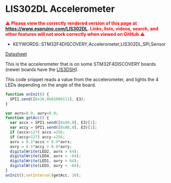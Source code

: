 <!--- Copyright (c) 2013 Gordon Williams, Pur3 Ltd. See the file LICENSE for copying permission. -->
LIS302DL Accelerometer
====================================

<span style="color:red">:warning: **Please view the correctly rendered version of this page at https://www.espruino.com/LIS302DL. Links, lists, videos, search, and other features will not work correctly when viewed on GitHub** :warning:</span>

* KEYWORDS: STM32F4DISCOVERY,Accelerometer,LIS302DL,SPI,Sensor

[Datasheet](/datasheets/LIS302DL.pdf)

This is the accelerometer that is on some STM32F4DISCOVERY boards (newer boards have the [LIS3DSH](/LIS3DH)).

This code snippet reads a value from the accelerometer, and lights the 4 LEDs depending on the angle of the board.

```JavaScript
function onInit() {
  SPI1.send([0x20,0b01000111], E3);
}

var avrx=0.0, avry=0.0;
function getAcc() {
  var accx = SPI1.send([0xA9,0], E3)[1];
  var accy = SPI1.send([0xAB,0], E3)[1];
  if (accx>127) accx-=256;
  if (accy>127) accy-=256;
  avrx = 0.1*accx + 0.9*avrx;
  avry = 0.1*accy + 0.9*avry;
  digitalWrite(LED2, avrx > 64);
  digitalWrite(LED4, avrx < -64);
  digitalWrite(LED1, avry > 64);
  digitalWrite(LED3, avry < -64);
}
onInit();setInterval(getAcc, 10);
```
 
